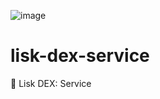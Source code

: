 ![image](https://user-images.githubusercontent.com/121556982/211866309-b5c669d9-5888-4d69-b0de-ee18f7d15804.png)

# lisk-dex-service
:gem: Lisk DEX: Service
